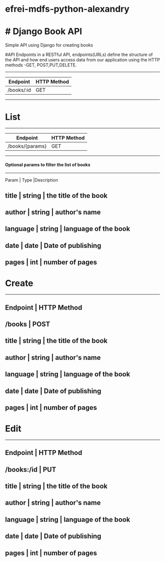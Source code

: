 # efrei-mdfs-python-alexandry
# # Django Book API

Simple API using Django for creating books

#API Endpoints
in a RESTful API, endpoints(URLs) define the structure of the API and how end users access data from our application
using the HTTP methods -GET, POST,PUT,DELETE.

---------------------------------------------------------------------------------------------------------------
Endpoint    | HTTP Method
----------- |------------
/books/:id  | GET
--------------------------------------------------------------------------------------------------------------

# List
---------------------------------------------------------------------------------------------------------------
Endpoint        | HTTP Method
----------------|------------
/books/{params} | GET
-----------------------------------------------------------------------------------------------------------------
#### Optional params to filter the list of books
-----------------------------------------------------------------------------------------------------------------
Param           |            Type          |Description

title           |   string                 | the title of the book
--------------------------------------------------------------------
author          | string                   | author's name
--------------------------------------------------------------------
language        | string                   | language of the book
-------------------------------------------------------------------
date            | date                     | Date of publishing
------------------------------------------------------------------
pages           | int                      | number of pages
-------------------------------------------------------------------

# Create
-----------------------------------------------------------------------------------------------------------------------
Endpoint        | HTTP Method
---------------------------------
/books          | POST
------------------------------------------------------------------------
title           |   string                 | the title of the book
--------------------------------------------------------------------
author          | string                   | author's name
--------------------------------------------------------------------
language        | string                   | language of the book
-------------------------------------------------------------------
date            | date                     | Date of publishing
------------------------------------------------------------------
pages           | int                      | number of pages
-------------------------------------------------------------------

# Edit
-----------------------------------------------------------------------------------------------------------------------
Endpoint        | HTTP Method
---------------------------------
/books:/id          | PUT
------------------------------------------------------------------------
title           |   string                 | the title of the book
--------------------------------------------------------------------
author          | string                   | author's name
--------------------------------------------------------------------
language        | string                   | language of the book
-------------------------------------------------------------------
date            | date                     | Date of publishing
------------------------------------------------------------------
pages           | int                      | number of pages
-------------------------------------------------------------------

